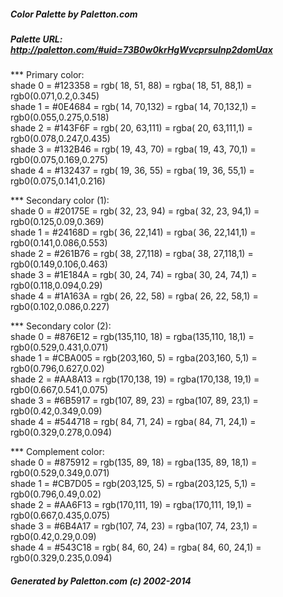 #####  Color Palette by Paletton.com
#####  Palette URL: http://paletton.com/#uid=73B0w0krHgWvcprsulnp2domUax

*** Primary color:   
shade 0 = #123358 = rgb( 18, 51, 88) = rgba( 18, 51, 88,1) = rgb0(0.071,0.2,0.345)   
shade 1 = #0E4684 = rgb( 14, 70,132) = rgba( 14, 70,132,1) = rgb0(0.055,0.275,0.518)   
shade 2 = #143F6F = rgb( 20, 63,111) = rgba( 20, 63,111,1) = rgb0(0.078,0.247,0.435)   
shade 3 = #132B46 = rgb( 19, 43, 70) = rgba( 19, 43, 70,1) = rgb0(0.075,0.169,0.275)   
shade 4 = #132437 = rgb( 19, 36, 55) = rgba( 19, 36, 55,1) = rgb0(0.075,0.141,0.216)

*** Secondary color (1):   
shade 0 = #20175E = rgb( 32, 23, 94) = rgba( 32, 23, 94,1) = rgb0(0.125,0.09,0.369)   
shade 1 = #24168D = rgb( 36, 22,141) = rgba( 36, 22,141,1) = rgb0(0.141,0.086,0.553)   
shade 2 = #261B76 = rgb( 38, 27,118) = rgba( 38, 27,118,1) = rgb0(0.149,0.106,0.463)   
shade 3 = #1E184A = rgb( 30, 24, 74) = rgba( 30, 24, 74,1) = rgb0(0.118,0.094,0.29)   
shade 4 = #1A163A = rgb( 26, 22, 58) = rgba( 26, 22, 58,1) = rgb0(0.102,0.086,0.227)

*** Secondary color (2):   
shade 0 = #876E12 = rgb(135,110, 18) = rgba(135,110, 18,1) = rgb0(0.529,0.431,0.071)   
shade 1 = #CBA005 = rgb(203,160,  5) = rgba(203,160,  5,1) = rgb0(0.796,0.627,0.02)   
shade 2 = #AA8A13 = rgb(170,138, 19) = rgba(170,138, 19,1) = rgb0(0.667,0.541,0.075)   
shade 3 = #6B5917 = rgb(107, 89, 23) = rgba(107, 89, 23,1) = rgb0(0.42,0.349,0.09)   
shade 4 = #544718 = rgb( 84, 71, 24) = rgba( 84, 71, 24,1) = rgb0(0.329,0.278,0.094)

*** Complement color:   
shade 0 = #875912 = rgb(135, 89, 18) = rgba(135, 89, 18,1) = rgb0(0.529,0.349,0.071)   
shade 1 = #CB7D05 = rgb(203,125,  5) = rgba(203,125,  5,1) = rgb0(0.796,0.49,0.02)   
shade 2 = #AA6F13 = rgb(170,111, 19) = rgba(170,111, 19,1) = rgb0(0.667,0.435,0.075)   
shade 3 = #6B4A17 = rgb(107, 74, 23) = rgba(107, 74, 23,1) = rgb0(0.42,0.29,0.09)   
shade 4 = #543C18 = rgb( 84, 60, 24) = rgba( 84, 60, 24,1) = rgb0(0.329,0.235,0.094)

#####  Generated by Paletton.com (c) 2002-2014
